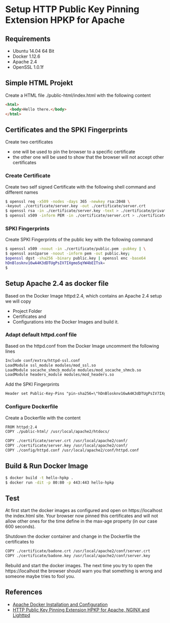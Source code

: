 # Setup HTTP Public Key Pinning Extension HPKP for Apache

## Requirements
- Ubuntu 14.04 64 Bit
- Docker 1.12.6
- Apache 2.4
- OpenSSL 1.0.1f

## Simple HTML Projekt
Create a HTML file ./public-html/index.html with the following content 
```html
<html>
  <body>Hello there.</body>
</html>
```

## Certificates and the SPKI Fingerprints
Create two certificates
- one will be used to pin the browser to a specific certificate
- the other one will be used to show that the browser will not accept other certificates

### Create Certificate 
Create two self signed Certificate with the following shell command and different names
```sh
$ openssl req -x509 -nodes -days 365 -newkey rsa:2048 \
-keyout ./certificate/server.key -out ./certificate/server.crt
$ openssl rsa -in ./certificate/server.key -text > ./certificate/private.pem
$ openssl x509 -inform PEM -in ./certificate/server.crt > ./certificate/public.pem
```
### SPKI Fingerprints
Create SPKI Fingerprints of the public key with the following command
```sh
$ openssl x509 -noout -in ./certificate/public.pem -pubkey | \
$ openssl asn1parse -noout -inform pem -out public.key;
$openssl dgst -sha256 -binary public.key | openssl enc -base64
hDnBlosknv16wA4K3dDTUgPsIV7IXgmo5qYW4bEITsk=
$
```


## Setup Apache 2.4 as docker file
Based on the Docker Image httpd:2.4, which contains an Apache 2.4 setup we will copy
- Project Folder
- Certificates and
- Configurations
into the Docker Images and build it.

### Adapt default httpd.conf file
Based on the httpd.conf from the Docker Image uncomment the following lines
```txt
Include conf/extra/httpd-ssl.conf
LoadModule ssl_module modules/mod_ssl.so
LoadModule socache_shmcb_module modules/mod_socache_shmcb.so
LoadModule headers_module modules/mod_headers.so
```
Add the SPKI Fingerprints
```txt
Header set Public-Key-Pins "pin-sha256=\"hDnBlosknv16wA4K3dDTUgPsIV7IXgmo5qYW4bEITsk=\"; max-age=600; includeSubDomains"
```

### Configure Dockerfile
Create a Dockerfile with the content 
```txt
FROM httpd:2.4
COPY ./public-html/ /usr/local/apache2/htdocs/

COPY ./certificate/server.crt /usr/local/apache2/conf/
COPY ./certificate/server.key /usr/local/apache2/conf/
COPY ./config/httpd.conf /usr/local/apache2/conf/httpd.conf
```

## Build & Run Docker Image
```sh
$ docker build -t hello-hpkp .
$ docker run -dit -p 80:80 -p 443:443 hello-hpkp
```

## Test
At first start the docker images as configured and open on https://localhost the index.html site. Your browser now pinned this certificates and will not allow other ones for the time define in the max-age property (in our case 600 seconds).

Shutdown the docker container and change in the Dockerfile the certificates to
```txt
COPY ./certificate/badone.crt /usr/local/apache2/conf/server.crt
COPY ./certificate/badone.key /usr/local/apache2/conf/server.key
```
Rebuild and start the docker images.
The next time you try to open the https://localhost the browser should warn you that something is wrong and someone maybe tries to fool you.

## References
- [Apache Docker Installation and Configuration](https://hub.docker.com/_/httpd/)
- [HTTP Public Key Pinning Extension HPKP for Apache, NGINX and Lighttpd](https://raymii.org/s/articles/HTTP_Public_Key_Pinning_Extension_HPKP.html)
